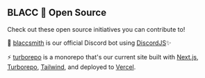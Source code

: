 ## BLACC 🤝 Open Source

Check out these open source initiatives you can contribute to!

🤖 [blaccsmith](https://github.com/blaccsmith/blaccsmith) is our official Discord bot using [DiscordJS](https://discordjs.guide/)✨

⚡️ [turborepo](https://github.com/blaccsmith/turborepo) is a monorepo that's our current site built with [Next.js](https://nextjs.org/), [Turborepo](https://turborepo.org/), [Tailwind](https://tailwindcss.com/), and deployed to [Vercel](https://vercel.com/). 
